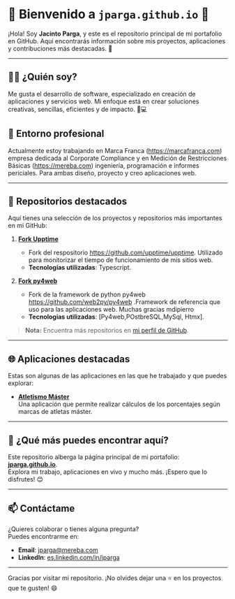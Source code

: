 # 🌟 Bienvenido a `jparga.github.io` 🌟

¡Hola! Soy **Jacinto Parga**, y este es el repositorio principal de mi portafolio en GitHub. Aquí encontrarás información sobre mis proyectos, aplicaciones y contribuciones más destacadas. 🚀

---

## 🧑‍💻 **¿Quién soy?**
Me gusta el desarrollo de software, especializado en creación de aplicaciones y servicios web. Mi enfoque está en crear soluciones creativas, sencillas, eficientes y de impacto. 🎨💻

## 🏢 **Entorno profesional**
Actualmente estoy trabajando en Marca Franca (https://marcafranca.com) empresa dedicada al Corporate Compliance y en Medición de Restricciones Básicas (https://mereba.com) ingeniería, programación e informes periciales. Para ambas diseño, proyecto y creo aplicaciones web. 

---

## 📂 **Repositorios destacados**
Aquí tienes una selección de los proyectos y repositorios más importantes en mi GitHub:

1. [**Fork Upptime**](https://github.com/jparga/upptime)  
   - Fork del respositorio https://github.com/upptime/upptime. Utilizado para monitorizar el tiempo de funcionamiento de mis sitios web.
   - **Tecnologías utilizadas**: Typescript.

2. [**Fork py4web**](https://github.com/jparga/py4web)  
   - Fork de la framework de python py4web https://github.com/web2py/py4web .Framework de referencia que uso para las aplicaciones web. Muchas gracias mdipierro
   - **Tecnologías utilizadas**: [Py4web,POstbreSQL,MySql, Htmx].

> **Nota:** Encuentra más repositorios en [mi perfil de GitHub](https://github.com/jparga).

---

## 🌐 **Aplicaciones destacadas**
Estas son algunas de las aplicaciones en las que he trabajado y que puedes explorar:

- **[Atletismo Máster](https://atletismomaster.es/mastercalc)**  
  Una aplicación que permite realizar cálculos de los porcentajes según marcas de atletas máster.


---

## 🚀 **¿Qué más puedes encontrar aquí?**
Este repositorio alberga la página principal de mi portafolio: **[jparga.github.io](https://jparga.github.io)**.  
Explora mi trabajo, aplicaciones en vivo y mucho más. ¡Espero que lo disfrutes! 😊

---

## 📫 **Contáctame**
¿Quieres colaborar o tienes alguna pregunta?  
Puedes encontrarme en:
- **Email**: [jparga@mereba.com](mailto:jparga@mereba.com)
- **LinkedIn**: [es.linkedin.com/in/jparga](https://es.linkedin.com/in/jparga)

---

Gracias por visitar mi repositorio. ¡No olvides dejar una ⭐ en los proyectos que te gusten! 😄
